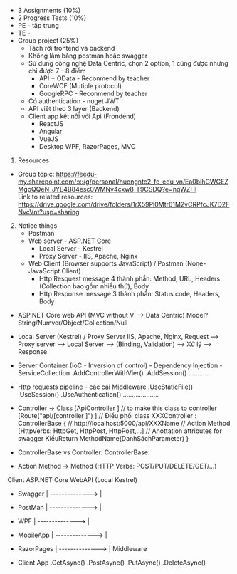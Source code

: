 - 3 Assignments (10%)
- 2 Progress Tests (10%)
- PE - tập trung
- TE - 
- Group project (25%) 
    - Tách rời frontend và backend
    - Không làm băng postman hoặc swagger
    - Sử dung công nghệ Data Centric, chọn 2 option, 1 cũng được nhưng chỉ được 7 - 8 điểm
        - API + OData - Reconmend by teacher
        - CoreWCF (Mutiple protocol)
        - GoogleRPC - Reconmend by teacher
    - Có authentication - nuget JWT
    - API viết theo 3 layer (Backend)
    - Client app kết nối với Api (Frondend) 
        - ReactJS
        - Angular
        - VueJS 
        - Desktop WPF, RazorPages, MVC


1. Resources
- Group topic: https://feedu-my.sharepoint.com/:x:/g/personal/huongntc2_fe_edu_vn/Ea0bihGWGEZMgpQQeN_JYE4B84esc0WMNv4cxw8_T9CSDQ?e=nqWZHI                                                                                                
Link to related resources: https://drive.google.com/drive/folders/1rX59Pl0Mtr61M2vCRPfcJK7D2FNvcVnt?usp=sharing

2. Notice things
    - Postman
    - Web server - ASP.NET Core
        - Local Server - Kestrel
        - Proxy Server - IIS, Apache, Nginx
    - Web Client (Browser supports JavaScript) / Postman (None-JavaScript Client)
        - Http Resquest message 4 thành phần: Method, URL, Headers (Collection bao gồm nhiều thứ), Body
        - Http Response message 3 thành phần: Status code, Headers, Body

- ASP.NET Core web API (MVC without V --> Data Centric)
    Model? String/Numver/Object/Collection/Null

- Local Server (Kestrel) / Proxy Server IIS, Apache, Nginx, 
    Request --> Proxy server --> Local Server --> (Binding, Validation) --> Xử lý --> Response

- Server Container (IoC - Inversion of control) - Dependency Injection - ServiceCollection
    .AddControllerWithVier()
    .AddSession()
    .............
- Http requests pipeline - các cái Middleware
    .UseStaticFile()
    .UseSession()
    .UseAuthentication()
    ....................

- Controller -> Class
    [ApiController ] // to make this class to controller
    [Route("api/[controller ]") ] // Điều phối 
    class XXXController : ControllerBase { // http://localhost:5000/api/XXXName
        // Action Method
        [HttpVerbs: HttpGet, HttpPost, HttpPost,...] // Anottation attributes for swagger 
        KiểuReturn MethodName(DanhSáchParameter)
    }
- ControllerBase vs Controller:
    ControllerBase:

- Action Method -> Method (HTTP Verbs: POST/PUT/DELETE/GET/...)

Client                               ASP.NET Core WebAPI (Local Kestrel)
- Swagger       | --------------> |
- PostMan       | --------------> |
- WPF           | --------------> |
- MobileApp     | --------------> |
- RazorPages    | --------------> |
                    Middleware


- Client App 
    .GetAsync()
    .PostAsync()
    .PutAsync()
    .DeleteAsync()